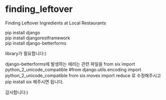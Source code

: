 # finding_leftover
Finding Leftover Ingredients at Local Restaurants


pip install django <br>
pip install djangorestframework <br>
pip install django-betterforms

library가 필요합니다:)

django-betterforms에 발생하는 에러는 
관련 파일을
from six import python_2_unicode_compatible
#from django.utils.encoding import python_2_unicode_compatible
from six.moves import reduce
로 수정해주시고 
pip install six 해주시면 됩니다.

감사합니다:)
